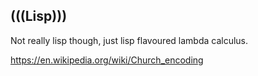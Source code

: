 ## (((Lisp)))

Not really lisp though, just lisp flavoured lambda calculus.

https://en.wikipedia.org/wiki/Church_encoding

